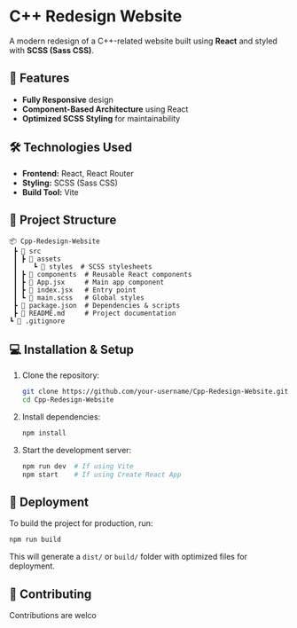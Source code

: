 # C++ Redesign Website

A modern redesign of a C++-related website built using **React** and styled with **SCSS (Sass CSS)**.

## 🚀 Features

- **Fully Responsive** design
- **Component-Based Architecture** using React
- **Optimized SCSS Styling** for maintainability

## 🛠️ Technologies Used

- **Frontend:** React, React Router
- **Styling:** SCSS (Sass CSS)
- **Build Tool:** Vite

## 📂 Project Structure

```
📦 Cpp-Redesign-Website
 ┣ 📂 src
 ┃ ┣ 📂 assets
 ┃    ┗ 📂 styles  # SCSS stylesheets
 ┃ ┣ 📂 components  # Reusable React components
 ┃ ┣ 📜 App.jsx     # Main app component
 ┃ ┣ 📜 index.jsx   # Entry point
 ┃ ┗ 📜 main.scss   # Global styles
 ┣ 📜 package.json  # Dependencies & scripts
 ┣ 📜 README.md     # Project documentation
┗ 📜 .gitignore
```

## 💻 Installation & Setup

1. Clone the repository:
   ```sh
   git clone https://github.com/your-username/Cpp-Redesign-Website.git
   cd Cpp-Redesign-Website
   ```
2. Install dependencies:
   ```sh
   npm install
   ```
3. Start the development server:
   ```sh
   npm run dev  # If using Vite
   npm start    # If using Create React App
   ```

## 🚀 Deployment

To build the project for production, run:

```sh
npm run build
```

This will generate a `dist/` or `build/` folder with optimized files for deployment.

## 📌 Contributing

Contributions are welco
